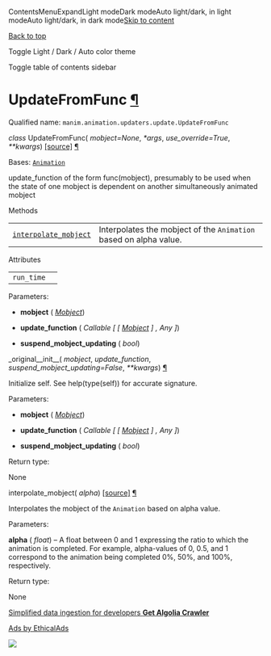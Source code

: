 ContentsMenuExpandLight modeDark modeAuto light/dark, in light modeAuto light/dark, in dark mode[Skip to content](https://docs.manim.community/en/stable/reference/manim.animation.updaters.update.UpdateFromFunc.html#furo-main-content)

[Back to top](https://docs.manim.community/en/stable/reference/manim.animation.updaters.update.UpdateFromFunc.html#)

Toggle Light / Dark / Auto color theme

Toggle table of contents sidebar

# UpdateFromFunc [¶](https://docs.manim.community/en/stable/reference/manim.animation.updaters.update.UpdateFromFunc.html\#updatefromfunc "Link to this heading")

Qualified name: `manim.animation.updaters.update.UpdateFromFunc`

_class_ UpdateFromFunc( _mobject=None_, _\*args_, _use\_override=True_, _\*\*kwargs_) [\[source\]](https://docs.manim.community/en/stable/_modules/manim/animation/updaters/update.html#UpdateFromFunc) [¶](https://docs.manim.community/en/stable/reference/manim.animation.updaters.update.UpdateFromFunc.html#manim.animation.updaters.update.UpdateFromFunc "Link to this definition")

Bases: [`Animation`](https://docs.manim.community/en/stable/reference/manim.animation.animation.Animation.html#manim.animation.animation.Animation "manim.animation.animation.Animation")

update\_function of the form func(mobject), presumably
to be used when the state of one mobject is dependent
on another simultaneously animated mobject

Methods

|     |     |
| --- | --- |
| [`interpolate_mobject`](https://docs.manim.community/en/stable/reference/manim.animation.updaters.update.UpdateFromFunc.html#manim.animation.updaters.update.UpdateFromFunc.interpolate_mobject "manim.animation.updaters.update.UpdateFromFunc.interpolate_mobject") | Interpolates the mobject of the `Animation` based on alpha value. |

Attributes

|     |     |
| --- | --- |
| `run_time` |  |

Parameters:

- **mobject** ( [_Mobject_](https://docs.manim.community/en/stable/reference/manim.mobject.mobject.Mobject.html#manim.mobject.mobject.Mobject "manim.mobject.mobject.Mobject"))

- **update\_function** ( _Callable_ _\[_ _\[_ [_Mobject_](https://docs.manim.community/en/stable/reference/manim.mobject.mobject.Mobject.html#manim.mobject.mobject.Mobject "manim.mobject.mobject.Mobject") _\]_ _,_ _Any_ _\]_)

- **suspend\_mobject\_updating** ( _bool_)


\_original\_\_init\_\_( _mobject_, _update\_function_, _suspend\_mobject\_updating=False_, _\*\*kwargs_) [¶](https://docs.manim.community/en/stable/reference/manim.animation.updaters.update.UpdateFromFunc.html#manim.animation.updaters.update.UpdateFromFunc._original__init__ "Link to this definition")

Initialize self. See help(type(self)) for accurate signature.

Parameters:

- **mobject** ( [_Mobject_](https://docs.manim.community/en/stable/reference/manim.mobject.mobject.Mobject.html#manim.mobject.mobject.Mobject "manim.mobject.mobject.Mobject"))

- **update\_function** ( _Callable_ _\[_ _\[_ [_Mobject_](https://docs.manim.community/en/stable/reference/manim.mobject.mobject.Mobject.html#manim.mobject.mobject.Mobject "manim.mobject.mobject.Mobject") _\]_ _,_ _Any_ _\]_)

- **suspend\_mobject\_updating** ( _bool_)


Return type:

None

interpolate\_mobject( _alpha_) [\[source\]](https://docs.manim.community/en/stable/_modules/manim/animation/updaters/update.html#UpdateFromFunc.interpolate_mobject) [¶](https://docs.manim.community/en/stable/reference/manim.animation.updaters.update.UpdateFromFunc.html#manim.animation.updaters.update.UpdateFromFunc.interpolate_mobject "Link to this definition")

Interpolates the mobject of the `Animation` based on alpha value.

Parameters:

**alpha** ( _float_) – A float between 0 and 1 expressing the ratio to which the animation
is completed. For example, alpha-values of 0, 0.5, and 1 correspond
to the animation being completed 0%, 50%, and 100%, respectively.

Return type:

None

[Simplified data ingestion for developers **Get Algolia Crawler**](https://server.ethicalads.io/proxy/click/8327/019600ea-25fb-7873-aa1d-31401d7bcf99/)

[Ads by EthicalAds](https://www.ethicalads.io/advertisers/topics/frontend-web/?ref=ea-text)

![](https://server.ethicalads.io/proxy/view/8327/019600ea-25fb-7873-aa1d-31401d7bcf99/)